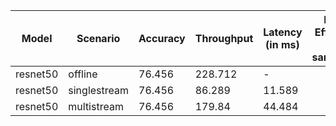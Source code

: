 | Model    | Scenario     |   Accuracy |   Throughput | Latency (in ms)   | Power Efficiency (in samples/J)   | TEST01   | TEST04   |
|----------|--------------|------------|--------------|-------------------|-----------------------------------|----------|----------|
| resnet50 | offline      |     76.456 |      228.712 | -                 |                                   | passed   | passed   |
| resnet50 | singlestream |     76.456 |       86.289 | 11.589            |                                   | passed   | passed   |
| resnet50 | multistream  |     76.456 |      179.84  | 44.484            |                                   | passed   | passed   |